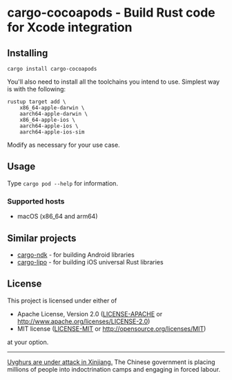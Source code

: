 # cargo-cocoapods - Build Rust code for Xcode integration

## Installing

```
cargo install cargo-cocoapods
```

You'll also need to install all the toolchains you intend to use. Simplest way is with the following:

```
rustup target add \
    x86_64-apple-darwin \
    aarch64-apple-darwin \
    x86_64-apple-ios \
    aarch64-apple-ios \
    aarch64-apple-ios-sim
```

Modify as necessary for your use case.

## Usage

Type `cargo pod --help` for information.

### Supported hosts

- macOS (x86_64 and arm64)

## Similar projects

* [cargo-ndk](https://github.com/bbqsrc/cargo-ndk) - for building Android libraries
* [cargo-lipo](https://github.com/TimNN/cargo-lipo) - for building iOS universal Rust libraries

## License

This project is licensed under either of

 * Apache License, Version 2.0 ([LICENSE-APACHE](LICENSE-APACHE) or http://www.apache.org/licenses/LICENSE-2.0)
 * MIT license ([LICENSE-MIT](LICENSE-MIT) or http://opensource.org/licenses/MIT)

at your option.

---

[Uyghurs are under attack in Xinjiang.](https://foreignpolicy.com/2019/12/30/xinjiang-crackdown-uighur-2019-what-happened/) The Chinese government is placing millions of people into indoctrination camps and engaging in forced labour.
